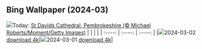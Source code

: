 ## Bing Wallpaper (2024-03)
![](https://www.bing.com/th?id=OHR.StDavidsPembrokeshire_EN-GB6636392308_UHD.jpg&w=1000)Today: [St Davids Cathedral, Pembrokeshire (© Michael Roberts/Moment/Getty Images)](https://www.bing.com/th?id=OHR.StDavidsPembrokeshire_EN-GB6636392308_UHD.jpg&rf=LaDigue_UHD.jpg&pid=hp&w=3840&h=2160&rs=1&c=4)
|      |      |      |
| :----: | :----: | :----: |
|![](https://www.bing.com/th?id=OHR.StDavidsPembrokeshire_EN-GB6636392308_UHD.jpg&pid=hp&w=384&h=216&rs=1&c=4)2024-03-02 [download 4k](https://www.bing.com/th?id=OHR.StDavidsPembrokeshire_EN-GB6636392308_UHD.jpg&rf=LaDigue_UHD.jpg&pid=hp&w=3840&h=2160&rs=1&c=4)|![](https://www.bing.com/th?id=OHR.LeapingSquirrel_EN-GB4552548404_UHD.jpg&pid=hp&w=384&h=216&rs=1&c=4)2024-03-01 [download 4k](https://www.bing.com/th?id=OHR.LeapingSquirrel_EN-GB4552548404_UHD.jpg&rf=LaDigue_UHD.jpg&pid=hp&w=3840&h=2160&rs=1&c=4)|